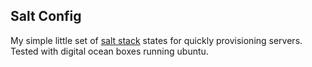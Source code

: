 Salt Config
-----------

My simple little set of [salt stack](http://saltstack.org) states for quickly provisioning servers. Tested with digital ocean boxes running ubuntu.